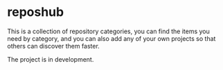 # reposhub

This is a collection of repository categories, you can find the items you need by category, and you can also add any of your own projects so that others can discover them faster.

The project is in development.
